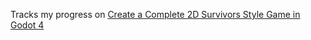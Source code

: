 Tracks my progress on [Create a Complete 2D Survivors Style Game in Godot 4](https://www.udemy.com/course/create-a-complete-2d-arena-survival-roguelike-game-in-godot-4/)
